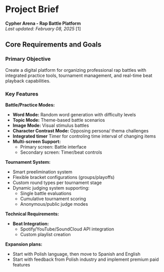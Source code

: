 # Project Brief  
**Cypher Arena - Rap Battle Platform**  
*Last updated: February 08, 2025* [1]

## Core Requirements and Goals
### Primary Objective
Create a digital platform for organizing professional rap battles with integrated practice tools, tournament management, and real-time beat playback capabilities.

### Key Features
**Battle/Practice Modes:**

- **Word Mode:** Random word generation with difficulty levels
- **Topic Mode:** Theme-based battle scenarios 
- **Image Mode:** Visual stimulus battles
- **Character Contrast Mode:** Opposing persona/ thema challenges
- **Integrated timer** Timer for controling time interval of changing items
- **Multi-screen Support:**  
  - Primary screen: Battle interface  
  - Secondary screen: Timer/beat controls


**Tournament System:**
- Smart preelimination system
- Flexible bracket configurations (groups/playoffs)
- Custom round types per tournament stage
- Dynamic judging system supporting:
  - Single battle evaluations
  - Cumulative tournament scoring
  - Anonymous/public judge modes

**Technical Requirements:**
- **Beat Integration:**
  - Spotify/YouTube/SoundCloud API integration
  - Custom playlist creation

**Expansion plans:**
- Start with Polish language, then move to Spanish and English
- Start with feedback from Polish industry and implement premium paid features